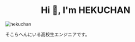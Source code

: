 <h1 align="center">Hi 👋, I'm HEKUCHAN</h1>

<!-- Profile view counter -->
<p align="left">
  <img src="https://komarev.com/ghpvc/?username=hekuchan&label=Profile%20views&color=0e75b6&style=flat" alt="hekuchan" />
</p>

そこらへんにいる高校生エンジニアです。
